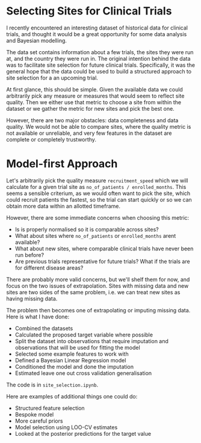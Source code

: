 # Selecting Sites for Clinical Trials

I recently encountered an interesting dataset of historical data for clinical trials, and thought it would be a great opportunity for some data analysis and Bayesian modelling.

The data set contains information about a few trials, the sites they were run at, and the country they were run in. The original intention behind the data was to facilitate site selection for future clinical trials. Specifically, it was the general hope that the data could be used to build a structured approach to site selection for a an upcoming trial.

At first glance, this should be simple. Given the available data we could arbitrarily pick any measure or measures that would seem to reflect site quality. Then we either use that metric to choose a site from within the dataset or we gather the metric for new sites and pick the best one.

However, there are two major obstacles: data completeness and data quality. We would not be able to compare sites, where the quality metric is not available or unreliable, and very few features in the dataset are complete or completely trustworthy.

# Model-first Approach

Let's arbitrarily pick the quality measure `recruitment_speed` which we will calculate for a given trial site as `no_of_patients / enrolled_months`. This seems a sensible criterium, as we would often want to pick the site, which could recruit patients the fastest, so the trial can start quickly or so we can obtain more data within an allotted timeframe.

However, there are some immediate concerns when choosing this metric:
- Is is properly normalised so it is comparable across sites?
- What about sites where `no_of_patients` or `enrolled_months` arent available?
- What about new sites, where comparable clinical trials have never been run before?
- Are previous trials representative for future trials? What if the trials are for different disease areas?

There are probably more valid concerns, but we'll shelf them for now, and focus on the two issues of extrapolation. Sites with missing data and new sites are two sides of the same problem, i.e. we can treat new sites as having missing data.

The problem then becomes one of extrapolating or imputing missing data. Here is what I have done:
 - Combined the datasets
 - Calculated the proposed target variable where possible
 - Split the dataset into observations that require imputation and observations that will be used for fitting the model
 - Selected some example features to work with
 - Defined a Bayesian Linear Regression model
 - Conditioned the model and done the imputation
 - Estimated leave one out cross validation generalisation

 The code is in `site_selection.ipynb`.

 Here are examples of additional things one could do:
  - Structured feature selection
  - Bespoke model
  - More careful priors
  - Model selection using LOO-CV estimates
  - Looked at the posterior predictions for the target value
